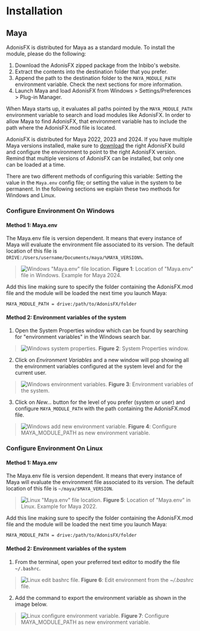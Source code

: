 # Installation

## Maya

AdonisFX is distributed for Maya as a standard module. To install the module, please do the following:

1. Download the AdonisFX zipped package from the Inbibo's website.
2. Extract the contents into the destination folder that you prefer.
3. Append the path to the destination folder to the `MAYA_MODULE_PATH` environment variable. Check the next sections for more information.
4. Launch Maya and load AdonisFX from Windows > Settings/Preferences > Plug-in Manager.

When Maya starts up, it evaluates all paths pointed by the `MAYA_MODULE_PATH` environment variable to search and load modules like AdonisFX. In order to allow Maya to find AdonisFX, that environment variable has to include the path where the AdonisFX.mod file is located. 

AdonisFX is distributed for Maya 2022, 2023 and 2024. If you have multiple Maya versions installed, make sure to [download](https://inbibo.co.uk/adonisfx/downloads) the right AdonisFX build and configure the environment to point to the right AdonisFX version. Remind that multiple versions of AdonisFX can be installed, but only one can be loaded at a time.

There are two different methods of configuring this variable: Setting the value in the `Maya.env` config file; or setting the value in the system to be permanent. In the following sections we explain these two methods for Windows and Linux.

### Configure Environment On Windows

#### Method 1: Maya.env

The Maya.env file is version dependent. It means that every instance of Maya will evaluate the environment file associated to its version. The default location of this file is `DRIVE:/Users/username/Documents/maya/%MAYA_VERSION%`.

> ![Windows "Maya.env" file location.](/images/windows_maya_env_file_location.png)
> <b>Figure 1</b>: Location of "Maya.env" file in Windows. Example for Maya 2024.

Add this line making sure to specify the folder containing the AdonisFX.mod file and the module will be loaded the next time you launch Maya:

`MAYA_MODULE_PATH = drive:/path/to/AdonisFX/folder`

#### Method 2: Environment variables of the system

1. Open the System Properties window which can be found by searching for "environment variables" in the Windows search bar.

> ![Windows system properties.](/images/windows_system_properties.png)
> <b>Figure 2</b>: System Properties window.

2. Click on *Environment Variables* and a new window will pop showing all the environment variables configured at the system level and for the current user.

> ![Windows environment variables.](/images/windows_environment_variables.png)
> <b>Figure 3</b>: Environment variables of the system.

3. Click on *New...* button for the level of you prefer (system or user) and configure `MAYA_MODULE_PATH` with the path containing the AdonisFX.mod file.

> ![Windows add new environment variable.](/images/windows_add_new_env.png)
> <b>Figure 4</b>: Configure MAYA_MODULE_PATH as new environment variable.

### Configure Environment On Linux

#### Method 1: Maya.env

The Maya.env file is version dependent. It means that every instance of Maya will evaluate the environment file associated to its version. The default location of this file is `~/maya/$MAYA_VERSION`.

> ![Linux "Maya.env" file location.](/images/linux_maya_env_file_location.png)
> <b>Figure 5</b>: Location of "Maya.env" in Linux. Example for Maya 2022.

Add this line making sure to specify the folder containing the AdonisFX.mod file and the module will be loaded the next time you launch Maya:

`MAYA_MODULE_PATH = drive:/path/to/AdonisFX/folder`

#### Method 2: Environment variables of the system

1. From the terminal, open your preferred text editor to modify the file `~/.bashrc`.

> ![Linux edit bashrc file.](/images/linux_edit_environment.png)
> <b>Figure 6</b>: Edit environment from the *~/.bashrc* file.

2. Add the command to export the environment variable as shown in the image below.

> ![Linux configure environment variable.](/images/linux_add_new_env.png)
> <b>Figure 7</b>: Configure MAYA_MODULE_PATH as new environment variable.

<!--
## Houdini

AdonisFX is distributed for Houdini as a standard package. To install the package, please do the following:

1. Download the AdonisFX zipped package from the Inbibo's website [TODO: #2 add link].
2. Unzip the contents into the destination folder that you prefer.
3. Add folder containg the AdonisFX.json file to the `HOUDINI_PACKAGE_DIR` environment variable.

The `HOUDINI_PACKAGE_DIR` must be set in your environemnt. For example:

- Windows: `set HOUDINI_PACKAGE_DIR=%HOUDINI_PACKAGE_DIR%;/path/to/AdonisFX/folder`
- Linux: `export HOUDINI_PACKAGE_DIR=$HOUDINI_PACKAGE_DIR:/path/to/AdonisFX/folder`
-->